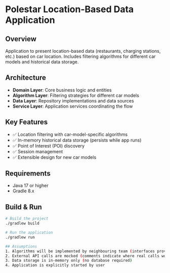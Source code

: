# Polestar Location-Based Data Application

## Overview
Application to present location-based data (restaurants, charging stations, etc.) based on car location.
Includes filtering algorithms for different car models and historical data storage.

## Architecture
- **Domain Layer**: Core business logic and entities
- **Algorithm Layer**: Filtering strategies for different car models
- **Data Layer**: Repository implementations and data sources
- **Service Layer**: Application services coordinating the flow

## Key Features
- ✅ Location filtering with car-model-specific algorithms
- ✅ In-memory historical data storage (persists while app runs)
- ✅ Point of Interest (POI) discovery
- ✅ Session management
- ✅ Extensible design for new car models

## Requirements
- Java 17 or higher
- Gradle 8.x

## Build & Run
```bash
# Build the project
./gradlew build

# Run the application
./gradlew run

## Assumptions
1. Algorithms will be implemented by neighbouring team (interfaces provided)
2. External API calls are mocked (comments indicate where real calls would go)
3. Data storage is in-memory only (no database required)
4. Application is explicitly started by user